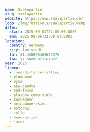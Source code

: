 ```yaml
---
name: Saalepartie
slug: saalepartie
website: https://www.saalepartie.de/
logo: /img/festivals/saalepartie.webp
dates:
  start: 2025-09-04T22:00:00.000Z
  end: 2025-09-06T22:00:00.000Z
location:
  country: Germany
  city: Auerstedt
  lat: 51.100098469627575
  lon: 11.58288871161322
year: 2025
lineup:
  - long-distance-calling
  - ufomammut
  - dyse
  - new-candys
  - mad-foxes
  - glasgow-coma-scale
  - kaskadeur
  - methadone-skies
  - motorowl
  - zolle
  - dead-myrick
  - lazar
---
```

